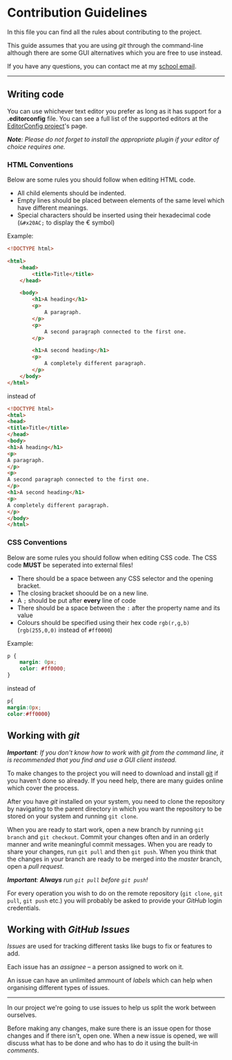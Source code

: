 # Contribution Guidelines

In this file you can find all the rules about contributing to the project.

This guide assumes that you are using *git* through the command-line although there are some GUI alternatives which you are free to use instead.

If you have any questions, you can contact me at my [school email](mailto:eiribarev@codingburgas.bg).

---
## Writing code

You can use whichever text editor you prefer as long as it has support for a **.editorconfig** file. You can see a full list of the supported editors at the [EditorConfig project](https://editorconfig.org)'s page.

***Note**: Please do not forget to install the appropriate plugin if your editor of choice requires one.*

### HTML Conventions

Below are some rules you should follow when editing HTML code.

- All child elements should be indented.
- Empty lines should be placed between elements of the same level which have different meanings.
- Special characters should be inserted using their hexadecimal code (``&#x20AC;`` to display the &#x20AC; symbol)

Example:
```html
<!DOCTYPE html>

<html>
	<head>
		<title>Title</title>
	</head>

	<body>
		<h1>A heading</h1>
		<p>
			A paragraph.
		</p>
		<p>
			A second paragraph connected to the first one.
		</p>

		<h1>A second heading</h1>
		<p>
			A completely different paragraph.
		</p>
	</body>
</html>
```
instead of
```html
<!DOCTYPE html>
<html>
<head>
<title>Title</title>
</head>
<body>
<h1>A heading</h1>
<p>
A paragraph.
</p>
<p>
A second paragraph connected to the first one.
</p>
<h1>A second heading</h1>
<p>
A completely different paragraph.
</p>
</body>
</html>
```

### CSS Conventions
Below are some rules you should follow when editing CSS code. The CSS code **MUST** be seperated into external files!

- There should be a space between any CSS selector and the opening bracket.
- The closing bracket shoould be on a new line.
- A `;` should be put after **every** line of code
- There should be a space between the `:` after the property name and its value
- Colours should be specified using their hex code ``rgb(r,g,b)`` (``rgb(255,0,0)`` instead of ``#ff0000``)

Example:
```css
p {
	margin: 0px;
	color: #ff0000;
}
```
instead of
```css
p{
margin:0px;
color:#ff0000}
```

## Working with *git*

***Important**: If you don't know how to work with *git* from the command line, it is recommended that you find and use a GUI client instead.*

To make changes to the project you will need to download and install [git](https://git-scm.com) if you haven't done so already. If you need help, there are many guides online which cover the process.

After you have *git* installed on your system, you need to clone the repository by navigating to the parent directory in which you want the repository to be stored on your system and running `git clone`.

When you are ready to start work, open a new branch by running `git branch` and `git checkout`. Commit your changes often and in an orderly manner and write meaningful commit messages. When you are ready to share your changes, run `git pull` and then `git push`. When you think that the changes in your branch are ready to be merged into the *master* branch, open a *pull request*.

***Important**: **Always** run `git pull` before `git push`!*

For every operation you wish to do on the remote repository (`git clone`, `git pull`, `git push` etc.) you will probably be asked to provide your *GitHub* login credentials.

## Working with *GitHub Issues*

*Issues* are used for tracking different tasks like bugs to fix or features to add.

Each issue has an *assignee* – a person assigned to work on it.

An issue can have an unlimited ammount of *labels* which can help when organising different types of issues.

---
In our project we're going to use issues to help us split the work between ourselves.

Before making any changes, make sure there is an issue open for those changes and if there isn't, open one. When a new issue is opened, we will discuss what has to be done and who has to do it using the built-in *comments*.

